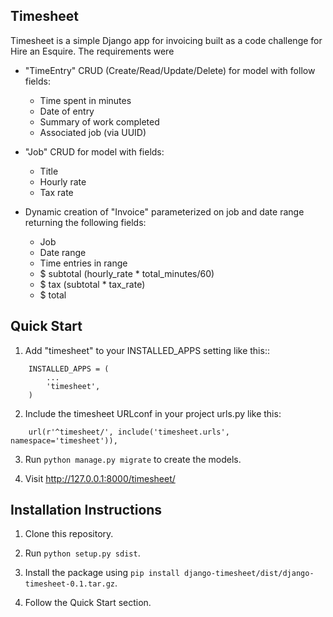 Timesheet
---------

Timesheet is a simple Django app for invoicing built as a code challenge for Hire an Esquire. The requirements were

 * "TimeEntry" CRUD (Create/Read/Update/Delete) for model with follow fields:
     * Time spent in minutes
     * Date of entry
     * Summary of work completed
     * Associated job (via UUID)

 * "Job" CRUD for model with fields:
     * Title
     * Hourly rate
     * Tax rate

 * Dynamic creation of "Invoice" parameterized on job and date range returning the following fields:
     * Job
     * Date range
     * Time entries in range
     * $ subtotal (hourly_rate * total_minutes/60)
     * $ tax (subtotal * tax_rate)
     * $ total

Quick Start
-----------

1. Add "timesheet" to your INSTALLED_APPS setting like this::
```
    INSTALLED_APPS = (
        ...
        'timesheet',
    )
```
2. Include the timesheet URLconf in your project urls.py like this:
```
    url(r'^timesheet/', include('timesheet.urls', namespace='timesheet')),
```
3. Run `python manage.py migrate` to create the models.

4. Visit http://127.0.0.1:8000/timesheet/

Installation Instructions
-------------------------
1. Clone this repository.

2. Run `python setup.py sdist`.

3. Install the package using `pip install django-timesheet/dist/django-timesheet-0.1.tar.gz`.

4. Follow the Quick Start section.
